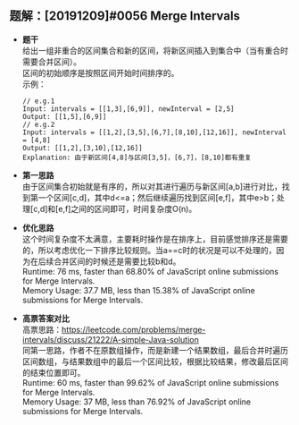 ## 题解：[20191209]#0056 Merge Intervals
- **题干**   
给出一组非重合的区间集合和新的区间，将新区间插入到集合中（当有重合时需要合并区间）。   
区间的初始顺序是按照区间开始时间排序的。   
示例：    
  ```
  // e.g.1
  Input: intervals = [[1,3],[6,9]], newInterval = [2,5]
  Output: [[1,5],[6,9]]
  // e.g.2
  Input: intervals = [[1,2],[3,5],[6,7],[8,10],[12,16]], newInterval = [4,8]
  Output: [[1,2],[3,10],[12,16]]
  Explanation: 由于新区间[4,8]与区间[3,5]，[6,7]，[8,10]都有重复
  ```

- **第一思路**   
由于区间集合初始就是有序的，所以对其进行遍历与新区间[a,b]进行对比，找到第一个区间[c,d]，其中d<=a；然后继续遍历找到区间[e,f]，其中e>b；处理[c,d]和[e,f]之间的区间即可，时间复杂度O(n)。  

- **优化思路**   
这个时间复杂度不太满意，主要耗时操作是在排序上，目前感觉排序还是需要的，所以考虑优化一下排序比较规则。当a==c时的状况是可以不处理的，因为在后续合并区间的时候还是需要比较b和d。       
Runtime: 76 ms, faster than 68.80% of JavaScript online submissions for Merge Intervals.   
Memory Usage: 37.7 MB, less than 15.38% of JavaScript online submissions for Merge Intervals.   

- **高票答案对比**   
高票思路：https://leetcode.com/problems/merge-intervals/discuss/21222/A-simple-Java-solution   
同第一思路，作者不在原数组操作，而是新建一个结果数组，最后合并时遍历区间数组，与结果数组中的最后一个区间比较，根据比较结果，修改最后区间的结束位置即可。             
Runtime: 60 ms, faster than 99.62% of JavaScript online submissions for Merge Intervals.   
Memory Usage: 37 MB, less than 76.92% of JavaScript online submissions for Merge Intervals.   